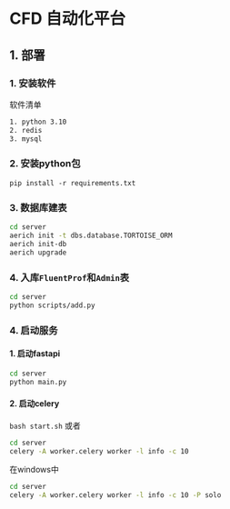 # CFD 自动化平台

## 1. 部署

### 1. 安装软件

软件清单

```bash
1. python 3.10
2. redis
3. mysql
```

### 2. 安装python包

`pip install -r requirements.txt`

### 3. 数据库建表

```bash
cd server
aerich init -t dbs.database.TORTOISE_ORM
aerich init-db
aerich upgrade
```

### 4. 入库`FluentProf`和`Admin`表

```bash
cd server
python scripts/add.py
```

### 4. 启动服务

#### 1. 启动fastapi

```bash
cd server
python main.py
```

#### 2. 启动celery

`bash start.sh` 或者

```bash
cd server
celery -A worker.celery worker -l info -c 10
```

在windows中

```bash
cd server
celery -A worker.celery worker -l info -c 10 -P solo
```

